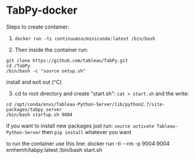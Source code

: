 # TabPy-docker

Steps to create container:

1. `docker run -ti continuumio/miniconda:latest /bin/bash`

2. Then inside the container run:
```
git clone https://github.com/tableau/TabPy.git
cd /TabPy
/bin/bash -c "source setup.sh"
```
install and exit out (^C)

3. cd to root directory and create "start.sh":
`cat > start.sh` and the write:
```
cd /opt/conda/envs/Tableau-Python-Server/lib/python2.7/site-packages/tabpy_server
/bin/bash startup.sh 9004
```

if you want to install new packages just run:
`source activate Tableau-Python-Server`
then `pip install` whatever you want

 to run the container use this line:
 docker run -ti --rm -p 9004:9004 emhemh/tabpy:latest /bin/bash start.sh
